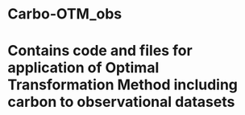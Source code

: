# Carbo-OTM_obs
# Contains code and files for application of Optimal Transformation Method including carbon to observational datasets
